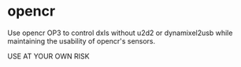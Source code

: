 # opencr
Use opencr OP3 to control dxls without u2d2 or dynamixel2usb while maintaining the usability of opencr's sensors.


USE AT YOUR OWN RISK
